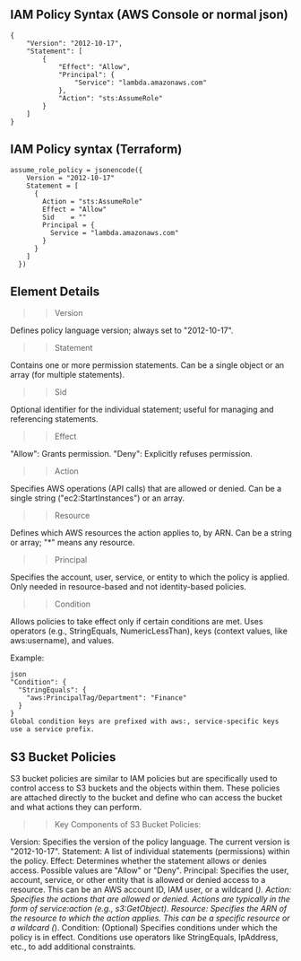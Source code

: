 ## IAM Policy Syntax (AWS Console or normal json)

```
{
    "Version": "2012-10-17",
    "Statement": [
        {
            "Effect": "Allow",
            "Principal": {
                "Service": "lambda.amazonaws.com"
            },
            "Action": "sts:AssumeRole"
        }
    ]
}
```

## IAM Policy syntax (Terraform)

```
assume_role_policy = jsonencode({
    Version = "2012-10-17"
    Statement = [
      {
        Action = "sts:AssumeRole"
        Effect = "Allow"
        Sid    = ""
        Principal = {
          Service = "lambda.amazonaws.com"
        }
      }
    ]
  })
```

## Element Details

>> Version

Defines policy language version; always set to "2012-10-17".

>> Statement

Contains one or more permission statements. Can be a single object or an array (for multiple statements).

>> Sid

Optional identifier for the individual statement; useful for managing and referencing statements.

>> Effect

"Allow": Grants permission. "Deny": Explicitly refuses permission.

>> Action

Specifies AWS operations (API calls) that are allowed or denied. Can be a single string ("ec2:StartInstances") or an array.

>> Resource

Defines which AWS resources the action applies to, by ARN. Can be a string or array; "*" means any resource.

>> Principal

Specifies the account, user, service, or entity to which the policy is applied. Only needed in resource-based and not identity-based policies.

>> Condition

Allows policies to take effect only if certain conditions are met. Uses operators (e.g., StringEquals, NumericLessThan), keys (context values, like aws:username), and values.

Example:
```
json
"Condition": {
  "StringEquals": {
    "aws:PrincipalTag/Department": "Finance"
  }
}
Global condition keys are prefixed with aws:, service-specific keys use a service prefix.
```

## S3 Bucket Policies

S3 bucket policies are similar to IAM policies but are specifically used to control access to S3 buckets and the objects within them. These policies are attached directly to the bucket and define who can access the bucket and what actions they can perform.

>> Key Components of S3 Bucket Policies:

Version: Specifies the version of the policy language. The current version is "2012-10-17".
Statement: A list of individual statements (permissions) within the policy.
Effect: Determines whether the statement allows or denies access. Possible values are "Allow" or "Deny".
Principal: Specifies the user, account, service, or other entity that is allowed or denied access to a resource. This can be an AWS account ID, IAM user, or a wildcard (*).
Action: Specifies the actions that are allowed or denied. Actions are typically in the form of service:action (e.g., s3:GetObject).
Resource: Specifies the ARN of the resource to which the action applies. This can be a specific resource or a wildcard (*).
Condition: (Optional) Specifies conditions under which the policy is in effect. Conditions use operators like StringEquals, IpAddress, etc., to add additional constraints.
